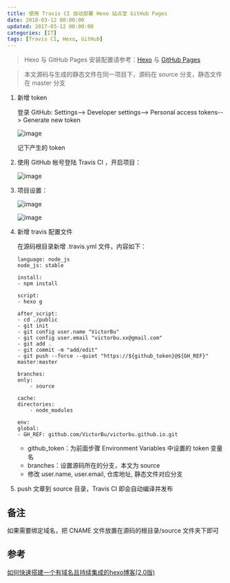 ```yaml
---
title: 使用 Travis CI 自动部署 Hexo 站点至 GitHub Pages
date: 2018-03-12 00:00:00
updated: 2017-03-12 00:00:00
categories: [IT]
tags: [Travis CI, Hexo, GitHub]
---
```


> Hexo 与 GitHub Pages 安装配置请参考：[Hexo](https://hexo.io) 与 [GitHub Pages](https://pages.github.com/)

> 本文源码与生成的静态文件在同一项目下，源码在 source 分支，静态文件在 master 分支

1. 新增 token

    登录 GitHub: Settings--> Developer settings--> Personal access tokens--> Generate new token

    ![image](http://victorblog.nos-eastchina1.126.net/2005/generate_token.png)

    记下产生的 token

1. 使用 GitHub 帐号登陆 Travis CI ，开启项目：

    ![image](http://victorblog.nos-eastchina1.126.net/2005/project_on.png)

1. 项目设置：

    ![image](http://victorblog.nos-eastchina1.126.net/2005/settings_general.png)

    ![image](http://victorblog.nos-eastchina1.126.net/2005/settings_token.png)

1. 新增 travis 配置文件

    在源码根目录新增 .travis.yml 文件，内容如下：
    ```
    language: node_js
    node_js: stable

    install:
    - npm install

    script:
    - hexo g

    after_script:
    - cd ./public
    - git init
    - git config user.name "VictorBu"
    - git config user.email "victorbu.xx@gmail.com"
    - git add .
    - git commit -m "add/edit"
    - git push --force --quiet "https://${github_token}@${GH_REF}" master:master

    branches:
    only:
        - source
        
    cache:
    directories:
        - node_modules
        
    env:
    global:
    - GH_REF: github.com/VictorBu/victorbu.github.io.git
    ```

    + github_token：为前面步骤 Environment Variables 中设置的 token 变量名
    + branches：设置源码所在的分支，本文为 source
    + 修改 user.name, user.email, 仓库地址, 静态文件对应分支

1. push 文章到 source 目录，Travis CI 即会自动编译并发布


备注
----

如果需要绑定域名，把 CNAME 文件放置在源码的根目录/source 文件夹下即可

参考
----

[如何快速搭建一个有域名且持续集成的hexo博客(2.0版)](https://www.jianshu.com/p/716e74549859)